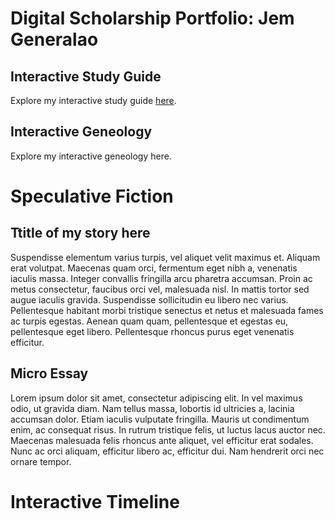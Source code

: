 # Digital Scholarship Portfolio: Jem Generalao

## Interactive Study Guide

Explore my interactive study guide [here](InteractiveStudyGuide.html).

## Interactive Geneology

Explore my interactive geneology here.

# Speculative Fiction

## Ttitle of my story here

Suspendisse elementum varius turpis, vel aliquet velit maximus et. Aliquam erat volutpat. Maecenas quam orci, fermentum eget nibh a, venenatis iaculis massa. Integer convallis fringilla arcu pharetra accumsan. Proin ac metus consectetur, faucibus orci vel, malesuada nisl. In mattis tortor sed augue iaculis gravida. Suspendisse sollicitudin eu libero nec varius. Pellentesque habitant morbi tristique senectus et netus et malesuada fames ac turpis egestas. Aenean quam quam, pellentesque et egestas eu, pellentesque eget libero. Pellentesque rhoncus purus eget venenatis efficitur.

## Micro Essay

Lorem ipsum dolor sit amet, consectetur adipiscing elit. In vel maximus odio, ut gravida diam. Nam tellus massa, lobortis id ultricies a, lacinia accumsan dolor. Etiam iaculis vulputate fringilla. Mauris ut condimentum enim, ac consequat risus. In rutrum tristique felis, ut luctus lacus auctor nec. Maecenas malesuada felis rhoncus ante aliquet, vel efficitur erat sodales. Nunc ac orci aliquam, efficitur libero ac, efficitur dui. Nam hendrerit orci nec ornare tempor.

# Interactive Timeline

